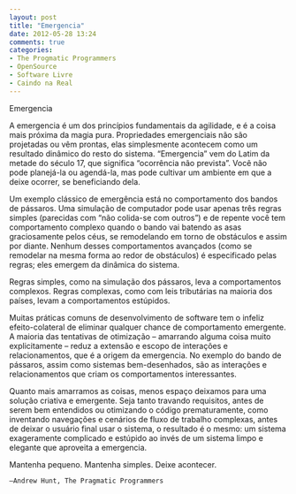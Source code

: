 ```yaml
---
layout: post
title: "Emergencia"
date: 2012-05-28 13:24
comments: true
categories: 
- The Progmatic Programmers
- OpenSource
- Software Livre
- Caindo na Real
---
```


Emergencia

A emergencia é um dos princípios fundamentais da agilidade, e é a coisa mais próxima da magia pura. Propriedades emergenciais não são
projetadas ou vêm prontas, elas simplesmente acontecem como um resultado dinâmico do resto do sistema. “Emergencia” vem do Latim da metade
do século 17, que significa “ocorrência não prevista”. Você não pode planejá-la ou agendá-la, mas pode cultivar um ambiente em que a deixe
ocorrer, se beneficiando dela.

Um exemplo clássico de emergência está no comportamento dos bandos de pássaros. Uma simulação de computador pode usar apenas três regras
simples (parecidas com “não colida-se com outros”) e de repente você tem comportamento complexo quando o bando vai batendo as asas
graciosamente pelos céus, se remodelando em torno de obstáculos e assim por diante. Nenhum desses comportamentos avançados (como se
remodelar na mesma forma ao redor de obstáculos) é especificado pelas regras; eles emergem da dinâmica do sistema.

Regras simples, como na simulação dos pássaros, leva a comportamentos complexos. Regras complexas, como com leis tributárias na maioria
dos países, levam a comportamentos estúpidos.

Muitas práticas comuns de desenvolvimento de software tem o infeliz efeito-colateral de eliminar qualquer chance de comportamento emergente. A maioria das tentativas de otimização – amarrando alguma coisa muito explicitamente – reduz a extensão e escopo de interações e relacionamentos, que é a origem da emergencia. No exemplo do bando de pássaros, assim como sistemas bem-desenhados, são as interações e relacionamentos que criam os comportamentos interessantes.

Quanto mais amarramos as coisas, menos espaço deixamos para uma solução criativa e emergente. Seja tanto travando requisitos, antes de serem bem entendidos ou otimizando o código prematuramente, como inventando navegações e cenários de fluxo de trabalho complexas, antes de deixar o usuário final usar o sistema, o resultado é o mesmo: um sistema exageramente complicado e estúpido ao invés de um sistema limpo e elegante que aproveita a emergencia.

Mantenha pequeno. Mantenha simples. Deixe acontecer.
	
	—Andrew Hunt, The Pragmatic Programmers 
